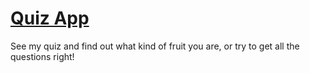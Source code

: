 # [Quiz App](https://erickks.github.io/quiz/)

See my quiz and find out what kind of fruit you are, or try to get all the questions right!

